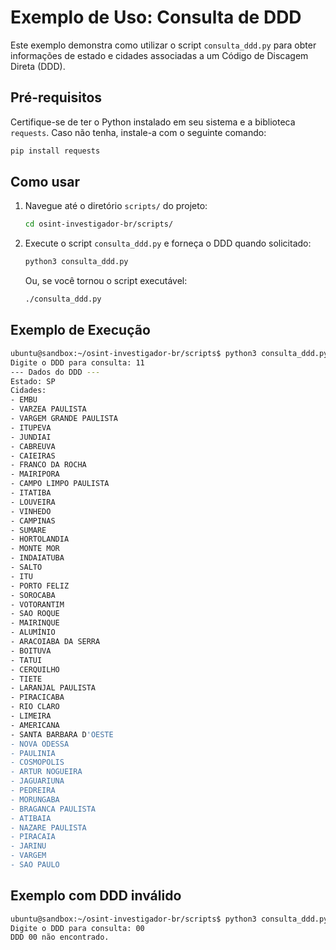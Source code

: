 # Exemplo de Uso: Consulta de DDD

Este exemplo demonstra como utilizar o script `consulta_ddd.py` para obter informações de estado e cidades associadas a um Código de Discagem Direta (DDD).

## Pré-requisitos

Certifique-se de ter o Python instalado em seu sistema e a biblioteca `requests`. Caso não tenha, instale-a com o seguinte comando:

```bash
pip install requests
```

## Como usar

1. Navegue até o diretório `scripts/` do projeto:

   ```bash
   cd osint-investigador-br/scripts/
   ```

2. Execute o script `consulta_ddd.py` e forneça o DDD quando solicitado:

   ```bash
   python3 consulta_ddd.py
   ```

   Ou, se você tornou o script executável:

   ```bash
   ./consulta_ddd.py
   ```

## Exemplo de Execução

```bash
ubuntu@sandbox:~/osint-investigador-br/scripts$ python3 consulta_ddd.py
Digite o DDD para consulta: 11
--- Dados do DDD ---
Estado: SP
Cidades:
- EMBU
- VARZEA PAULISTA
- VARGEM GRANDE PAULISTA
- ITUPEVA
- JUNDIAI
- CABREUVA
- CAIEIRAS
- FRANCO DA ROCHA
- MAIRIPORA
- CAMPO LIMPO PAULISTA
- ITATIBA
- LOUVEIRA
- VINHEDO
- CAMPINAS
- SUMARE
- HORTOLANDIA
- MONTE MOR
- INDAIATUBA
- SALTO
- ITU
- PORTO FELIZ
- SOROCABA
- VOTORANTIM
- SAO ROQUE
- MAIRINQUE
- ALUMÍNIO
- ARACOIABA DA SERRA
- BOITUVA
- TATUI
- CERQUILHO
- TIETE
- LARANJAL PAULISTA
- PIRACICABA
- RIO CLARO
- LIMEIRA
- AMERICANA
- SANTA BARBARA D'OESTE
- NOVA ODESSA
- PAULINIA
- COSMOPOLIS
- ARTUR NOGUEIRA
- JAGUARIUNA
- PEDREIRA
- MORUNGABA
- BRAGANCA PAULISTA
- ATIBAIA
- NAZARE PAULISTA
- PIRACAIA
- JARINU
- VARGEM
- SAO PAULO
```

## Exemplo com DDD inválido

```bash
ubuntu@sandbox:~/osint-investigador-br/scripts$ python3 consulta_ddd.py
Digite o DDD para consulta: 00
DDD 00 não encontrado.
```
